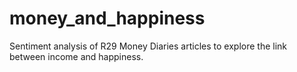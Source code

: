 # money_and_happiness
Sentiment analysis of R29 Money Diaries articles to explore the link between income and happiness.
